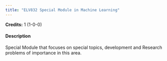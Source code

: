```yaml
---
title: "ELV832 Special Module in Machine Learning"
---
```

**Credits:** 1 (1-0-0)

#### Description
Special Module that focuses on special topics, development and Research problems of importance in this area.